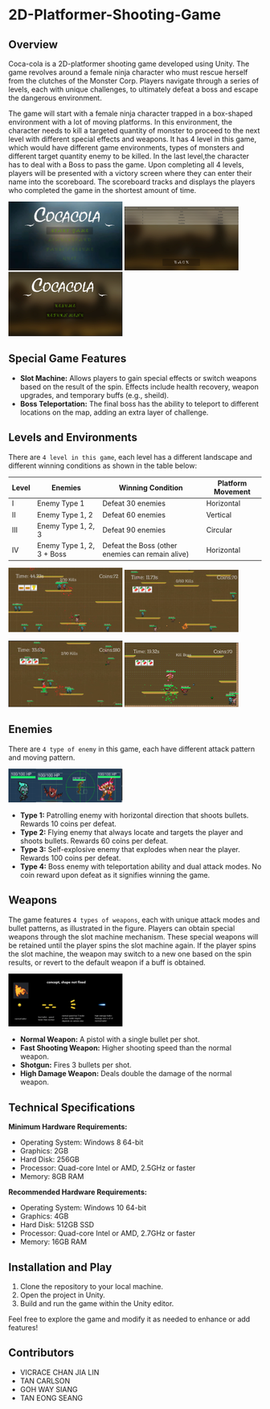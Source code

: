 # 2D-Platformer-Shooting-Game

## Overview

Coca-cola is a 2D-platformer shooting game developed using Unity. The game revolves around a female ninja character who must rescue herself from the clutches of the Monster Corp. Players navigate through a series of levels, each with unique challenges, to ultimately defeat a boss and escape the dangerous environment.

The game will start with a female ninja character trapped in a box-shaped environment with a lot of moving platforms. In this environment, the character needs to kill a targeted quantity of monster to proceed to the next level with different special effects and weapons. It has 4 level in this game, which would have different game environments, types of monsters and different target quantity enemy to be killed. In the last level,the character has to deal with a Boss to pass the game. Upon completing all 4 levels, players will be presented with a victory screen where they can enter their name into the scoreboard. The scoreboard tracks and displays the players who completed the game in the shortest amount of time.

<p>
  <img src="img/main.png" alt="main" width="45%" style="display:inline-block;">
  <img src="img/scoreboard.png" alt="scoreboard" width="45%" style="display:inline-block;">
  <img src="img/respawn.png" alt="respawn" width="45%" style="display:inline-block;">
</p>


## Special Game Features

- **Slot Machine:** Allows players to gain special effects or switch weapons based on the result of the spin. Effects include health recovery, weapon upgrades, and temporary buffs (e.g., sheild).
- **Boss Teleportation:** The final boss has the ability to teleport to different locations on the map, adding an extra layer of challenge.

## Levels and Environments

There are `4 level in this game`, each level has a different landscape and different winning conditions as shown in the table below:

| Level | Enemies                  | Winning Condition                                     | Platform Movement                   |
|-------|--------------------------|-------------------------------------------------------|------------------------------------|
| I     | Enemy Type 1             | Defeat 30 enemies                                    | Horizontal                         |
| II    | Enemy Type 1, 2          | Defeat 60 enemies                                    | Vertical                           |
| III   | Enemy Type 1, 2, 3       | Defeat 90 enemies                                    | Circular                           |
| IV    | Enemy Type 1, 2, 3 + Boss| Defeat the Boss (other enemies can remain alive)     | Horizontal                         |

<p>
  <img src="img/lvl1.png" alt="main" width="45%" style="display:inline-block;">
  <img src="img/lvl2.png" alt="scoreboard" width="45%" style="display:inline-block;;">
</p>

<p>
  <img src="img/lvl3.png" alt="respawn" width="45%" style="display:inline-block;">
  <img src="img/boss_scene.png" alt="respawn" width="45%" style="display:inline-block;">
</p>

## Enemies
There are `4 type of enemy` in this game, each have different attack pattern and moving pattern.

<p>
  <img src="img/enemies.png" alt="respawn" width="45%" style="display:inline-block;">
</p>

- **Type 1:** Patrolling enemy with horizontal direction that shoots bullets. Rewards 10 coins per defeat.
- **Type 2:** Flying enemy that always locate and targets the player and shoots bullets. Rewards 60 coins per defeat.
- **Type 3:** Self-explosive enemy that explodes when near the player. Rewards 100 coins per defeat.
- **Type 4:** Boss enemy with teleportation ability and dual attack modes. No coin reward upon defeat as it signifies winning the game.

## Weapons

The game features `4 types of weapons`, each with unique attack modes and bullet patterns, as illustrated in the figure. Players can obtain special weapons through the slot machine mechanism. These special weapons will be retained until the player spins the slot machine again. If the player spins the slot machine, the weapon may switch to a new one based on the spin results, or revert to the default weapon if a buff is obtained.

<p>
  <img src="img/bullet.png" alt="respawn" width="45%" style="display:inline-block;">
</p>

- **Normal Weapon:** A pistol with a single bullet per shot.
- **Fast Shooting Weapon:** Higher shooting speed than the normal weapon.
- **Shotgun:** Fires 3 bullets per shot.
- **High Damage Weapon:** Deals double the damage of the normal weapon.

## Technical Specifications

**Minimum Hardware Requirements:**
- Operating System: Windows 8 64-bit
- Graphics: 2GB
- Hard Disk: 256GB
- Processor: Quad-core Intel or AMD, 2.5GHz or faster
- Memory: 8GB RAM

**Recommended Hardware Requirements:**
- Operating System: Windows 10 64-bit
- Graphics: 4GB
- Hard Disk: 512GB SSD
- Processor: Quad-core Intel or AMD, 2.7GHz or faster
- Memory: 16GB RAM


## Installation and Play

1. Clone the repository to your local machine.
2. Open the project in Unity.
3. Build and run the game within the Unity editor.

Feel free to explore the game and modify it as needed to enhance or add features!


## Contributors
-  VICRACE CHAN JIA LIN
-  TAN CARLSON
-  GOH WAY SIANG
-  TAN EONG SEANG

